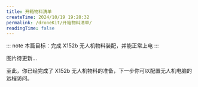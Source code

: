 ```yaml
---
title: 开箱物料清单
createTime: 2024/10/19 19:28:32
permalink: /droneKit/开箱物料清单/
readingTime: false
---
```


<!-- TODO(Derkai): 待更新一个开箱视频 -->
::: note 本篇目标：完成 X152b 无人机物料装配，并能正常上电
:::

图片待更新…

至此，你已经完成了 X152b 无人机物料的准备，下一步你可以配置无人机电脑的远程访问。
